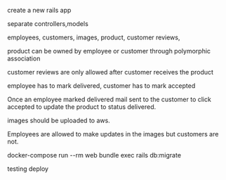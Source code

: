 create a new rails app

separate controllers,models

employees, customers, images, product, customer reviews,

product can be owned by employee or customer through polymorphic association

customer reviews are only allowed after customer receives the product

employee has to mark delivered, customer has to mark accepted

Once an employee marked delivered mail sent to the customer to click accepted to update the product to status delivered.

images should be uploaded to aws.

Employees are allowed to make updates in the images but customers are not.

<!-- Create DB -->
docker-compose run --rm web bundle exec rails db:migrate

testing
deploy